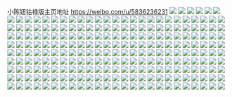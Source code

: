 小陈钮钴禄版主页地址 https://weibo.com/u/5836236231 
![](https://wx4.sinaimg.cn/mw2000/006mYfErly1h83qpxelynj32c02c0npe.jpg) 
![](https://wx4.sinaimg.cn/mw2000/006mYfErly1h83qptqibtj32c02c04qr.jpg) 
![](https://wx4.sinaimg.cn/mw2000/006mYfErly1h83qpvf9pnj328b1o84qq.jpg) 
![](https://wx4.sinaimg.cn/mw2000/006mYfErly1h83qps58cuj32c02c07wj.jpg) 
![](https://wx4.sinaimg.cn/mw2000/006mYfErly1h83qr56ldmj31sc1wx4qq.jpg) 
![](https://wx4.sinaimg.cn/mw2000/006mYfErly1h7wpsoacp0j30u00u0qay.jpg) 
![](https://wx4.sinaimg.cn/mw2000/006mYfErly1h7wpn422lej30u00xewpp.jpg) 
![](https://wx4.sinaimg.cn/mw2000/006mYfErly1h7wpn35hmjj30u00u0gw4.jpg) 
![](https://wx4.sinaimg.cn/mw2000/006mYfErly1h7wpn54poqj30u01muaqy.jpg) 
![](https://wx4.sinaimg.cn/mw2000/006mYfErly1h7s8ho6pa0j30u00u047o.jpg) 
![](https://wx4.sinaimg.cn/mw2000/006mYfErly1h7s8hmv87cj30u00u0110.jpg) 
![](https://wx4.sinaimg.cn/mw2000/006mYfErly1h7s8hm4i30j312n0u0k4b.jpg) 
![](https://wx4.sinaimg.cn/mw2000/006mYfErly1h7ooyceg3xj30u00u0jxy.jpg) 
![](https://wx4.sinaimg.cn/mw2000/006mYfErly1h7ooye3qutj30u00u07a6.jpg) 
![](https://wx4.sinaimg.cn/mw2000/006mYfErly1h7ooydtn1nj30u00u0jyo.jpg) 
![](https://wx4.sinaimg.cn/mw2000/006mYfErly1h7ooycu8rsj30u00u0n6p.jpg) 
![](https://wx4.sinaimg.cn/mw2000/006mYfErly1h7ooydgfl7j30u00xjtiu.jpg) 
![](https://wx4.sinaimg.cn/mw2000/006mYfErly1h7ooyd6di5j30u00yq128.jpg) 
![](https://wx4.sinaimg.cn/mw2000/006mYfErly1h7k2gdtkywj30u014wk0z.jpg) 
![](https://wx4.sinaimg.cn/mw2000/006mYfErly1h7k2ge62fkj30u014ok0u.jpg) 
![](https://wx4.sinaimg.cn/mw2000/006mYfErly1h7gt6ddc50j30u00u0q9j.jpg) 
![](https://wx4.sinaimg.cn/mw2000/006mYfErly1h7gt4r43egj30u00u0do4.jpg) 
![](https://wx4.sinaimg.cn/mw2000/006mYfErly1h7gt21ts4aj30u00u00u5.jpg) 
![](https://wx4.sinaimg.cn/mw2000/006mYfErly1h7gt9x30gyj30u00u0dll.jpg) 
![](https://wx4.sinaimg.cn/mw2000/006mYfErly1h7gt7k2stpj30u00u0gmj.jpg) 
![](https://wx4.sinaimg.cn/mw2000/006mYfErly1h7gt7jsqtuj30u00u0wh6.jpg) 
![](https://wx4.sinaimg.cn/mw2000/006mYfErly1h7gt7kf64gj30u00u0n0a.jpg) 
![](https://wx4.sinaimg.cn/mw2000/006mYfErly1h7gt2e5hy7j30wd0eejru.jpg) 
![](https://wx4.sinaimg.cn/mw2000/006mYfErly1h7gtai3uqtj30u01t1qbb.jpg) 
![](https://wx4.sinaimg.cn/mw2000/006mYfErly1h7e7buaki8j30wr1z0kjl.jpg) 
![](https://wx4.sinaimg.cn/mw2000/006mYfErly1h6x1twnudgj31bx1dpb29.jpg) 
![](https://wx4.sinaimg.cn/mw2000/006mYfErly1h6x1tvz8c3j31l11l1npd.jpg) 
![](https://wx4.sinaimg.cn/mw2000/006mYfErly1h6x1u1bhlxj327i27zu0z.jpg) 
![](https://wx4.sinaimg.cn/mw2000/006mYfErly1h6x1tst1bzj31kb1kb7wh.jpg) 
![](https://wx4.sinaimg.cn/mw2000/006mYfErly1h6s9gnc5dwj31sc27a7wi.jpg) 
![](https://wx4.sinaimg.cn/mw2000/006mYfErly1h6s9g8wepxj31jx1jx7vz.jpg) 
![](https://wx4.sinaimg.cn/mw2000/006mYfErly1h6siel1c2hj31sc26oanf.jpg) 
![](https://wx4.sinaimg.cn/mw2000/006mYfErly1h6sif69qvnj31sc1uvnpd.jpg) 
![](https://wx4.sinaimg.cn/mw2000/006mYfErly1h6s9h5nm1vj31o41o54qq.jpg) 
![](https://wx4.sinaimg.cn/mw2000/006mYfErly1h6s9gzlsdwj31q01q0qv5.jpg) 
![](https://wx4.sinaimg.cn/mw2000/006mYfErly1h6s9g6e2xlj31bp1bp1kx.jpg) 
![](https://wx4.sinaimg.cn/mw2000/006mYfErly1h6s9g6zb3cj3142142adh.jpg) 
![](https://wx4.sinaimg.cn/mw2000/006mYfErly1h6s9g7w3djj316f16fdq9.jpg) 
![](https://wx4.sinaimg.cn/mw2000/006mYfErly1h6s9im9e89j31gu1gu4lv.jpg) 
![](https://wx4.sinaimg.cn/mw2000/006mYfErly1h6s9g9s04xj316c16cqb3.jpg) 
![](https://wx4.sinaimg.cn/mw2000/006mYfErly1h6s9y35s1mj315t15talp.jpg) 
![](https://wx4.sinaimg.cn/mw2000/006mYfErly1h6s9g3ubtvj318z18z4eo.jpg) 
![](https://wx4.sinaimg.cn/mw2000/006mYfErly1h6s9gajd84j30u01567cv.jpg) 
![](https://wx4.sinaimg.cn/mw2000/006mYfErly1h6r2jw0evvj321h21hqv7.jpg) 
![](https://wx4.sinaimg.cn/mw2000/006mYfErly1h6r2kavekcj32c02c0u0x.jpg) 
![](https://wx4.sinaimg.cn/mw2000/006mYfErly1h6r2k5bf6kj320q20q7wj.jpg) 
![](https://wx4.sinaimg.cn/mw2000/006mYfErly1h6r2jptp67j322e22fkjm.jpg) 
![](https://wx4.sinaimg.cn/mw2000/006mYfErly1h6r2k0xkb6j31yq1yq7wi.jpg) 
![](https://wx4.sinaimg.cn/mw2000/006mYfErly1h6puxx9ggcj32bv2bvx6r.jpg) 
![](https://wx4.sinaimg.cn/mw2000/006mYfErly1h6puxzafcfj324325wdkm.jpg) 
![](https://wx4.sinaimg.cn/mw2000/006mYfErly1h6puxf7bfjj31li1ligpb.jpg) 
![](https://wx4.sinaimg.cn/mw2000/006mYfErly1h6puxdp4n0j33402ev7wi.jpg) 
![](https://wx4.sinaimg.cn/mw2000/006mYfErly1h6puxln61tj31bo1bfh1k.jpg) 
![](https://wx4.sinaimg.cn/mw2000/006mYfErly1h6pv36gwmrj30ou0oudl1.jpg) 
![](https://wx4.sinaimg.cn/mw2000/006mYfErly1h6mfrvc8cvj34fa2web2e.jpg) 
![](https://wx4.sinaimg.cn/mw2000/006mYfErly1h6mfqy1yjqj31l636a48e.jpg) 
![](https://wx4.sinaimg.cn/mw2000/006mYfErly1h6gvtloyfxj32c02c0e81.jpg) 
![](https://wx4.sinaimg.cn/mw2000/006mYfErly1h6gvsazpfbj328l28lx6r.jpg) 
![](https://wx4.sinaimg.cn/mw2000/006mYfErly1h6gvsqh4zcj3298298e81.jpg) 
![](https://wx4.sinaimg.cn/mw2000/006mYfErly1h6gvtdf3pmj32c02c0kjm.jpg) 
![](https://wx4.sinaimg.cn/mw2000/006mYfErly1h6gvt2zk8dj329b29bu0z.jpg) 
![](https://wx4.sinaimg.cn/mw2000/006mYfErly1h6gvv2yx4vj311o0nyae3.jpg) 
![](https://wx4.sinaimg.cn/mw2000/006mYfErly1h6gvt61224j3140164wn2.jpg) 
![](https://wx4.sinaimg.cn/mw2000/006mYfErly1h6gvt52i7cj31jv1f71j8.jpg) 
![](https://wx4.sinaimg.cn/mw2000/006mYfErly1h6gvsd71yrj30v90wagoj.jpg) 
![](https://wx4.sinaimg.cn/mw2000/006mYfErly1h65butk4kvj32c02c07wj.jpg) 
![](https://wx4.sinaimg.cn/mw2000/006mYfErly1h630lao6jej32c02c0npf.jpg) 
![](https://wx4.sinaimg.cn/mw2000/006mYfErly1h630jorbnpj32c02c0qv7.jpg) 
![](https://wx4.sinaimg.cn/mw2000/006mYfErly1h630jl6744j32c02c0npf.jpg) 
![](https://wx4.sinaimg.cn/mw2000/006mYfErly1h5utyub6xhj31bg1bg7wh.jpg) 
![](https://wx4.sinaimg.cn/mw2000/006mYfErly1h5uty6ojo2j31zq1zqnpd.jpg) 
![](https://wx4.sinaimg.cn/mw2000/006mYfErly1h5utyae79rj31zf1zf1ky.jpg) 
![](https://wx4.sinaimg.cn/mw2000/006mYfErly1h5uty88nswj31vd1vxqv5.jpg) 
![](https://wx4.sinaimg.cn/mw2000/006mYfErly1h5r9amxmbjj32dk1s6nor.jpg) 
![](https://wx4.sinaimg.cn/mw2000/006mYfErly1h5r9aw9vlxj32c0340hdv.jpg) 
![](https://wx4.sinaimg.cn/mw2000/006mYfErly1h5r9auwv1uj32c0340u0z.jpg) 
![](https://wx4.sinaimg.cn/mw2000/006mYfErly1h5r9b0ovnnj32c0340b2b.jpg) 
![](https://wx4.sinaimg.cn/mw2000/006mYfErly1h5r9azb3wlj32c035tkjo.jpg) 
![](https://wx4.sinaimg.cn/mw2000/006mYfErly1h5r9axqe0vj327e2ule83.jpg) 
![](https://wx4.sinaimg.cn/mw2000/006mYfErly1h5qarurangj31zj1zj4qq.jpg) 
![](https://wx4.sinaimg.cn/mw2000/006mYfErly1h5qarp7zp8j3278278b2a.jpg) 
![](https://wx4.sinaimg.cn/mw2000/006mYfErly1h5qarmkrcbj32c02c0e83.jpg) 
![](https://wx4.sinaimg.cn/mw2000/006mYfErly1h5mv4uc4unj30u00u0k3g.jpg) 
![](https://wx4.sinaimg.cn/mw2000/006mYfErly1h5lmrfrykbj30n01ds4qp.jpg) 
![](https://wx4.sinaimg.cn/mw2000/006mYfErly1h5lmriqm31j32882884qs.jpg) 
![](https://wx4.sinaimg.cn/mw2000/006mYfErly1h5ja2fso8nj314k15pqlg.jpg) 
![](https://wx4.sinaimg.cn/mw2000/006mYfErly1h5jkw516v5j31qb1qbe81.jpg) 
![](https://wx4.sinaimg.cn/mw2000/006mYfErly1h55hiq2rc1j31wg1wgx6p.jpg) 
![](https://wx4.sinaimg.cn/mw2000/006mYfErly1h55hjhenhaj31x41x4b2a.jpg) 
![](https://wx4.sinaimg.cn/mw2000/006mYfErly1h55hj0qzcmj322v22vkjm.jpg) 
![](https://wx4.sinaimg.cn/mw2000/006mYfErly1h55hitr509j31mh1mh7wh.jpg) 
![](https://wx4.sinaimg.cn/mw2000/006mYfErly1h4trqb50vej31b11b1e6e.jpg) 
![](https://wx4.sinaimg.cn/mw2000/006mYfErly1h4ty56i7w4j31o01o0hdt.jpg) 
![](https://wx4.sinaimg.cn/mw2000/006mYfErly1h4trrca1ycj31fg1fgu0c.jpg) 
![](https://wx4.sinaimg.cn/mw2000/006mYfErly1h4ri90g73ij31xr1xrqv5.jpg) 
![](https://wx4.sinaimg.cn/mw2000/006mYfErly1h4ri84jh2tj31y01y04qq.jpg) 
![](https://wx4.sinaimg.cn/mw2000/006mYfErly1h4trsuubiij3212212kjl.jpg) 
![](https://wx4.sinaimg.cn/mw2000/006mYfErly1h4ty540m22j325b25bu0y.jpg) 
![](https://wx4.sinaimg.cn/mw2000/006mYfErly1h4tyeanu1fj3233233npf.jpg) 
![](https://wx4.sinaimg.cn/mw2000/006mYfErly1h4trrgln16j32262cw1ky.jpg) 
![](https://wx4.sinaimg.cn/mw2000/006mYfErly1h4aax0spo6j31k033yqv6.jpg) 
![](https://wx4.sinaimg.cn/mw2000/006mYfErly1h4aax2smbij316o1kw1kx.jpg) 
![](https://wx4.sinaimg.cn/mw2000/006mYfErly1h4aax765rzj325c27fe81.jpg) 
![](https://wx4.sinaimg.cn/mw2000/006mYfErly1h4aay1cxk0j328928ae82.jpg) 
![](https://wx4.sinaimg.cn/mw2000/006mYfErly1h357t9qdfpj31sc2dsnpe.jpg) 
![](https://wx4.sinaimg.cn/mw2000/006mYfErly1h357t097f4j315t1e5h7b.jpg) 
![](https://wx4.sinaimg.cn/mw2000/006mYfErly1h357t1yh4gj31dz1ew1kx.jpg) 
![](https://wx4.sinaimg.cn/mw2000/006mYfErly1h2zsk1fbwaj32c02c0x6q.jpg) 
![](https://wx4.sinaimg.cn/mw2000/006mYfErly1h2zsj7v2j3j317i0x2qie.jpg) 
![](https://wx4.sinaimg.cn/mw2000/006mYfErly1h2zsj6u2j0j32c02c0e82.jpg) 
![](https://wx4.sinaimg.cn/mw2000/006mYfErly1h2zsjsf0xcj32c02dd1kz.jpg) 
![](https://wx4.sinaimg.cn/mw2000/006mYfErly1h2zsjjb6rkj325m25mqv6.jpg) 
![](https://wx4.sinaimg.cn/mw2000/006mYfErly1h2zsj36rquj31qt1qtu0x.jpg) 
![](https://wx4.sinaimg.cn/mw2000/006mYfErly1h2wl69k0chj32c02c1kjl.jpg) 
![](https://wx4.sinaimg.cn/mw2000/006mYfErly1h2wl6cuj6jj32c02c1npe.jpg) 
![](https://wx4.sinaimg.cn/mw2000/006mYfErly1h2wl6dzmc6j3289297u0x.jpg) 
![](https://wx4.sinaimg.cn/mw2000/006mYfErly1h2wl6eh17jj31bd1acwth.jpg) 
![](https://wx4.sinaimg.cn/mw2000/006mYfErly1h2g8iymkcnj325i25inpe.jpg) 
![](https://wx4.sinaimg.cn/mw2000/006mYfErly1h2g8iv8fv1j31o01o07wh.jpg) 
![](https://wx4.sinaimg.cn/mw2000/006mYfErly1h2g8ix88gqj323p23pnpd.jpg) 
![](https://wx4.sinaimg.cn/mw2000/006mYfErly1h2g8isu9fhj32622g2u0y.jpg) 
![](https://wx4.sinaimg.cn/mw2000/006mYfErly1h2g8iwasegj32bq2fo1ky.jpg) 
![](https://wx4.sinaimg.cn/mw2000/006mYfErly1h2g8itzz8vj32c02id4qr.jpg) 
![](https://wx4.sinaimg.cn/mw2000/006mYfErly1h2bjjsfizmj31v325mnpd.jpg) 
![](https://wx4.sinaimg.cn/mw2000/006mYfErly1h2bjjtabgmj30u015ajyg.jpg) 
![](https://wx4.sinaimg.cn/mw2000/006mYfErly1h2bjju7jckj31kz1r6kjl.jpg) 
![](https://wx4.sinaimg.cn/mw2000/006mYfErly1h28awb5y08j31991ke7sc.jpg) 
![](https://wx4.sinaimg.cn/mw2000/006mYfErly1h28awfdju9j31qv23s7wi.jpg) 
![](https://wx4.sinaimg.cn/mw2000/006mYfErly1h28awdrlj7j31ri1rinpd.jpg) 
![](https://wx4.sinaimg.cn/mw2000/006mYfErly1h28awalrqfj31r91r9nkq.jpg) 
![](https://wx4.sinaimg.cn/mw2000/006mYfErly1h2084toez8j31jr1e44fx.jpg) 
![](https://wx4.sinaimg.cn/mw2000/006mYfErly1h2085iik7zj32c02c0npd.jpg) 
![](https://wx4.sinaimg.cn/mw2000/006mYfErly1h208583mjpj318g1n94i6.jpg) 
![](https://wx4.sinaimg.cn/mw2000/006mYfErly1h2085xwec7j33402c07wk.jpg) 
![](https://wx4.sinaimg.cn/mw2000/006mYfErly1h208677wucj32vh2be4qr.jpg) 
![](https://wx4.sinaimg.cn/mw2000/006mYfErly1h2086jo695j33402c0x6q.jpg) 
![](https://wx4.sinaimg.cn/mw2000/006mYfErly1h2087obk27j32c0340u0x.jpg) 
![](https://wx4.sinaimg.cn/mw2000/006mYfErly1h2084jo7erj32c0340khn.jpg) 
![](https://wx4.sinaimg.cn/mw2000/006mYfErly1h208aan7xmj31dc1f2tr7.jpg) 
![](https://wx4.sinaimg.cn/mw2000/006mYfErly1h2088fv9xyj30pf0k6tdm.jpg) 
![](https://wx4.sinaimg.cn/mw2000/006mYfErly1h2088kn1bkj30u013w0yg.jpg) 
![](https://wx4.sinaimg.cn/mw2000/006mYfErly1h2088c1s7kj32c02c0e82.jpg) 
![](https://wx4.sinaimg.cn/mw2000/006mYfErly1h1kkudowzbj31ei1eie81.jpg) 
![](https://wx4.sinaimg.cn/mw2000/006mYfErly1h1kkuautqvj31qo1qox6n.jpg) 
![](https://wx4.sinaimg.cn/mw2000/006mYfErly1h1kkuemgiij31b219t4p0.jpg) 
![](https://wx4.sinaimg.cn/mw2000/006mYfErly1h1kkucjxxuj31sc1scx6p.jpg) 
![](https://wx4.sinaimg.cn/mw2000/006mYfErly1h1idqgsvlnj31ri1rikjl.jpg) 
![](https://wx4.sinaimg.cn/mw2000/006mYfErly1h1idqfp00sj31q91q9hdt.jpg) 
![](https://wx4.sinaimg.cn/mw2000/006mYfErly1h1idqcd0fgj31sc1sc1c9.jpg) 
![](https://wx4.sinaimg.cn/mw2000/006mYfErly1h1idqe2swsj31sc1schdt.jpg) 
![](https://wx4.sinaimg.cn/mw2000/006mYfErly1h1idqhck83j31ql1qlnen.jpg) 
![](https://wx4.sinaimg.cn/mw2000/006mYfErly1h1ie1sninaj31r71r7hdt.jpg) 
![](https://wx4.sinaimg.cn/mw2000/006mYfErly1h1bdcvqaznj30n01dqds7.jpg) 
![](https://wx4.sinaimg.cn/mw2000/006mYfErly1h1bdbjblrbj311c33ynpd.jpg) 
![](https://wx4.sinaimg.cn/mw2000/006mYfErly1h1bdd9xu05j31k033yqv5.jpg) 
![](https://wx4.sinaimg.cn/mw2000/006mYfErly1h1bdc5jwn4j311c33ye81.jpg) 
![](https://wx4.sinaimg.cn/mw2000/006mYfErly1h1bdced4nmj311c33yhdt.jpg) 
![](https://wx4.sinaimg.cn/mw2000/006mYfErly1h1bdf5iol9j311c33y7wh.jpg) 
![](https://wx4.sinaimg.cn/mw2000/006mYfErly1h1bdb9qk4qj311c33y7wh.jpg) 
![](https://wx4.sinaimg.cn/mw2000/006mYfErly1h1bdcy72a1j30n01dqk32.jpg) 
![](https://wx4.sinaimg.cn/mw2000/006mYfErly1h1bde5ckgdj33402byb29.jpg) 
![](https://wx4.sinaimg.cn/mw2000/006mYfErly1h1bdcpnkevj311c33ykjl.jpg) 
![](https://wx4.sinaimg.cn/mw2000/006mYfErly1h1bdbse7f0j311c33ye81.jpg) 
![](https://wx4.sinaimg.cn/mw2000/006mYfErly1h1bdbx6zrpj311k234e3e.jpg) 
![](https://wx4.sinaimg.cn/mw2000/006mYfErly1gzzbf4voa9j323c2see82.jpg) 
![](https://wx4.sinaimg.cn/mw2000/006mYfErly1gzzbezmy1hj31ez1g0e0d.jpg) 
![](https://wx4.sinaimg.cn/mw2000/006mYfErly1gzzbepl46uj321n21nkjl.jpg) 
![](https://wx4.sinaimg.cn/mw2000/006mYfErly1gzzbfc8879j31sc2dsnpe.jpg) 
![](https://wx4.sinaimg.cn/mw2000/006mYfErly1gzzbf0ise6j30u00u0gsa.jpg) 
![](https://wx4.sinaimg.cn/mw2000/006mYfErly1gzzbf6raeqj31hu1hu1cz.jpg) 
![](https://wx4.sinaimg.cn/mw2000/006mYfErly1gzzbeynaopj30n01dsha3.jpg) 
![](https://wx4.sinaimg.cn/mw2000/006mYfErly1gzzbf7m867j30wi1f2k26.jpg) 
![](https://wx4.sinaimg.cn/mw2000/006mYfErly1gzzbeqdcvwj30ly1dpdmm.jpg) 
![](https://wx4.sinaimg.cn/mw2000/006mYfErly1gzs52c0hm5j32bw2bw7wi.jpg) 
![](https://wx4.sinaimg.cn/mw2000/006mYfErly1gzs5202qdvj31sc1schdt.jpg) 
![](https://wx4.sinaimg.cn/mw2000/006mYfErly1gzs527o97bj32a72a7npe.jpg) 
![](https://wx4.sinaimg.cn/mw2000/006mYfErly1gzs529a956j31j31j54jc.jpg) 
![](https://wx4.sinaimg.cn/mw2000/006mYfErly1gzs532izxyj326n26n4qq.jpg) 
![](https://wx4.sinaimg.cn/mw2000/006mYfErly1gzdehvg02uj315o1t0hcy.jpg) 
![](https://wx4.sinaimg.cn/mw2000/006mYfErly1gzdehse1x4j315o35g4mk.jpg) 
![](https://wx4.sinaimg.cn/mw2000/006mYfErly1gzdehpij4tj31fq1fqh4o.jpg) 
![](https://wx4.sinaimg.cn/mw2000/006mYfErly1gzdehlx82lj31ec1eckay.jpg) 
![](https://wx4.sinaimg.cn/mw2000/006mYfErly1gzdejgxc1mj31400u0wju.jpg) 
![](https://wx4.sinaimg.cn/mw2000/006mYfErly1gzdei09i5cj32c02c0qv5.jpg) 
![](https://wx4.sinaimg.cn/mw2000/006mYfErly1gy8v8aaidaj32c0340x6q.jpg) 
![](https://wx4.sinaimg.cn/mw2000/006mYfErly1gy8v890w1hj30m50mo10f.jpg) 
![](https://wx4.sinaimg.cn/mw2000/006mYfErly1gy8v88nh96j31ll1q04qp.jpg) 
![](https://wx4.sinaimg.cn/mw2000/006mYfErly1gy8v8cl2apj32c02c0hdu.jpg) 
![](https://wx4.sinaimg.cn/mw2000/006mYfErly1gy8v8jpvo7j32rb2c0npf.jpg) 
![](https://wx4.sinaimg.cn/mw2000/006mYfErly1gy8v8br486j312e1f77ry.jpg) 
![](https://wx4.sinaimg.cn/mw2000/006mYfErly1gxp7c5tlwej318g1n8kae.jpg) 
![](https://wx4.sinaimg.cn/mw2000/006mYfErly1gxp7byjdiaj31qe2f6hdu.jpg) 
![](https://wx4.sinaimg.cn/mw2000/006mYfErly1gxp7bww7klj31zk1zo7wi.jpg) 
![](https://wx4.sinaimg.cn/mw2000/006mYfErly1gxp7c7sb5uj31u12h9x6q.jpg) 
![](https://wx4.sinaimg.cn/mw2000/006mYfErly1gxp7c2b7bij32c02lee83.jpg) 
![](https://wx4.sinaimg.cn/mw2000/006mYfErly1gxp7c4xwkrj30u00u0tdy.jpg) 
![](https://wx4.sinaimg.cn/mw2000/006mYfErly1gxp7bzzm9cj32c03407wk.jpg) 
![](https://wx4.sinaimg.cn/mw2000/006mYfErly1gvqoiso075j32f51z2u0x.jpg) 
![](https://wx4.sinaimg.cn/mw2000/006mYfErly1guytl2r99uj62c02c0u0y02.jpg) 
![](https://wx4.sinaimg.cn/mw2000/006mYfErly1guytksfywwj623923a4qq02.jpg) 
![](https://wx4.sinaimg.cn/mw2000/006mYfErly1guytkuu1k1j623b23bnpd02.jpg) 
![](https://wx4.sinaimg.cn/mw2000/006mYfErly1guytkxpkduj61sc2dshdt02.jpg) 
![](https://wx4.sinaimg.cn/mw2000/006mYfErly1gujv7uvx6sj62yk22rnpe02.jpg) 
![](https://wx4.sinaimg.cn/mw2000/006mYfErly1gujv7svuiwj63402c0x6r02.jpg) 
![](https://wx4.sinaimg.cn/mw2000/006mYfErly1gujv7pkkauj63402c0hdu02.jpg) 
![](https://wx4.sinaimg.cn/mw2000/006mYfErly1gujv7rdawmj62by2byu0y02.jpg) 
![](https://wx4.sinaimg.cn/mw2000/006mYfErly1gujv7mrsafj60xv0xv7gk02.jpg) 
![](https://wx4.sinaimg.cn/mw2000/006mYfErly1gujv7o3e1tj62c02c0u0z02.jpg) 
![](https://wx4.sinaimg.cn/mw2000/006mYfErly1gujv7juqadj61xl2amb2a02.jpg) 
![](https://wx4.sinaimg.cn/mw2000/006mYfErly1gujv7lxj0hj62982987wi02.jpg) 
![](https://wx4.sinaimg.cn/mw2000/006mYfErly1gujv8bddf9j62c0340kjm02.jpg) 
![](https://wx4.sinaimg.cn/mw2000/006mYfErly1gsli1qvklsj32c0340b29.jpg) 
![](https://wx4.sinaimg.cn/mw2000/006mYfErly1gsli1rhv7xj31430mjagg.jpg) 
![](https://wx4.sinaimg.cn/mw2000/006mYfErly1gsli1v1m6xj32c02c07wi.jpg) 
![](https://wx4.sinaimg.cn/mw2000/006mYfErly1gsli1t230aj32c02c0qv7.jpg) 
![](https://wx4.sinaimg.cn/mw2000/006mYfErly1gsli1p7zt8j30tw0tw45j.jpg) 
![](https://wx4.sinaimg.cn/mw2000/006mYfErly1gsli24lvyuj62c0340b2a02.jpg) 
![](https://wx4.sinaimg.cn/mw2000/006mYfErly1gsli1wyimij30rk0og0yp.jpg) 
![](https://wx4.sinaimg.cn/mw2000/006mYfErly1gsli22q9qlj32c03407wj.jpg) 
![](https://wx4.sinaimg.cn/mw2000/006mYfErly1gsli1xr1b2j30u00u07ce.jpg) 
![](https://wx4.sinaimg.cn/mw2000/006mYfErly1gsfdkyylbtj32c0340kjm.jpg) 
![](https://wx4.sinaimg.cn/mw2000/006mYfErly1gsfdlqz388j33402c0npe.jpg) 
![](https://wx4.sinaimg.cn/mw2000/006mYfErly1gsfdl4b1ghj32c02c0kaj.jpg) 
![](https://wx4.sinaimg.cn/mw2000/006mYfErly1gsfdl1gap8j33402c0kjl.jpg) 
![](https://wx4.sinaimg.cn/mw2000/006mYfErly1gsfdl6h2ubj31sc2dsqv6.jpg) 
![](https://wx4.sinaimg.cn/mw2000/006mYfErly1gsfdkxhptjj32c0340e81.jpg) 
